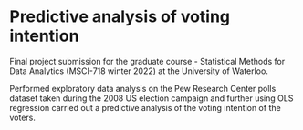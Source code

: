 # Predictive analysis of voting intention

Final project submission for the graduate course - Statistical Methods for Data Analytics (MSCI-718 winter 2022) at the University of Waterloo.

Performed exploratory data analysis on the Pew Research Center polls dataset taken during the 2008 US election campaign and further using OLS regression carried out a predictive analysis of the voting intention of the voters.
